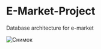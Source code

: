 # E-Market-Project
Database architecture for e-market

![Снимок](https://user-images.githubusercontent.com/55914169/143679232-626ad513-8a23-4084-8415-b1fa55d27ee5.JPG)
